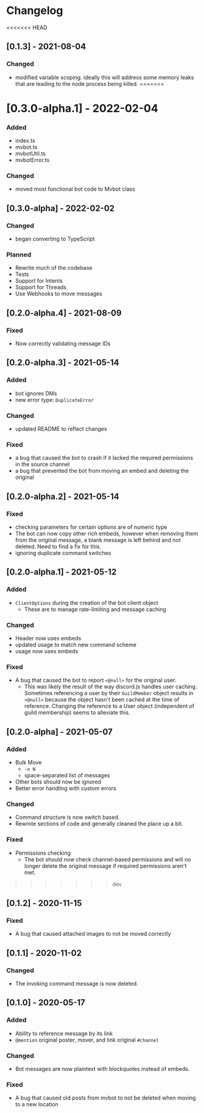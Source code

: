 # Changelog

<<<<<<< HEAD
## [0.1.3] - 2021-08-04
### Changed
- modified variable scoping. ideally this will address some memory leaks that are leading to the node process being killed.
=======
# [0.3.0-alpha.1] - 2022-02-04
### Added
- index.ts
- mvbot.ts
- mvbotUtil.ts
- mvbotError.ts
### Changed
- moved most functional bot code to Mvbot class



## [0.3.0-alpha] - 2022-02-02
### Changed
- began converting to TypeScript
### Planned
- Rewrite much of the codebase
- Tests
- Support for Intents
- Support for Threads
- Use Webhooks to move messages

## [0.2.0-alpha.4] - 2021-08-09
### Fixed
- Now correctly validating message IDs

## [0.2.0-alpha.3] - 2021-05-14
### Added
- bot ignores DMs
- new error type: `DuplicateError`
### Changed
- updated README to reflect changes
### Fixed
- a bug that caused the bot to crash if it lacked the required permissions in the source channel
- a bug that prevented the bot from moving an embed and deleting the original

## [0.2.0-alpha.2] - 2021-05-14
### Fixed
- checking parameters for certain options are of numeric type
- The bot can now copy other rich embeds, however when removing them from the original message, a blank message is left behind and not deleted. Need to find a fix for this.
- ignoring duplicate command switches

## [0.2.0-alpha.1] - 2021-05-12
### Added
- `ClientOptions` during the creation of the bot client object
    - These are to manage rate-limiting and message caching
### Changed
- Header now uses embeds
- updated usage to match new command scheme
- usage now uses embeds
### Fixed
- A bug that caused the bot to report `<@null>` for the original user.
    - This was likely the result of the way discord.js handles user caching. Sometimes referencing a user by their `GuildMember` object results in `<@null>` because the object hasn't been cached at the time of reference. Changing the reference to a User object (independent of guild membership) seems to alleviate this.

## [0.2.0-alpha] - 2021-05-07
### Added
- Bulk Move
    - `-n N`
    - space-separated list of messages
- Other bots should  now be ignored
- Better error handling with custom errors
### Changed
- Command structure is now switch based.
- Rewrote sections of code and generally cleaned the place up a bit.
### Fixed
- Permissions checking
    - The bot should now check channel-based permissions and will no longer delete the original message if required permissions aren't met.
>>>>>>> dev

## [0.1.2] - 2020-11-15
### Fixed
- A bug that caused attached images to not be moved correctly

## [0.1.1] - 2020-11-02
### Changed
- The invoking command message is now deleted.

## [0.1.0] - 2020-05-17
### Added
- Ability to reference message by its link
- `@mention` original poster, mover, and link original `#channel`
### Changed
- Bot messages are now plaintext with blockquotes instead of embeds.
### Fixed
- A bug that caused old posts from mvbot to not be deleted when moving to a new location
